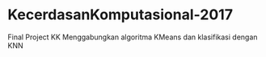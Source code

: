 # KecerdasanKomputasional-2017
Final Project KK
Menggabungkan algoritma KMeans dan klasifikasi dengan KNN
